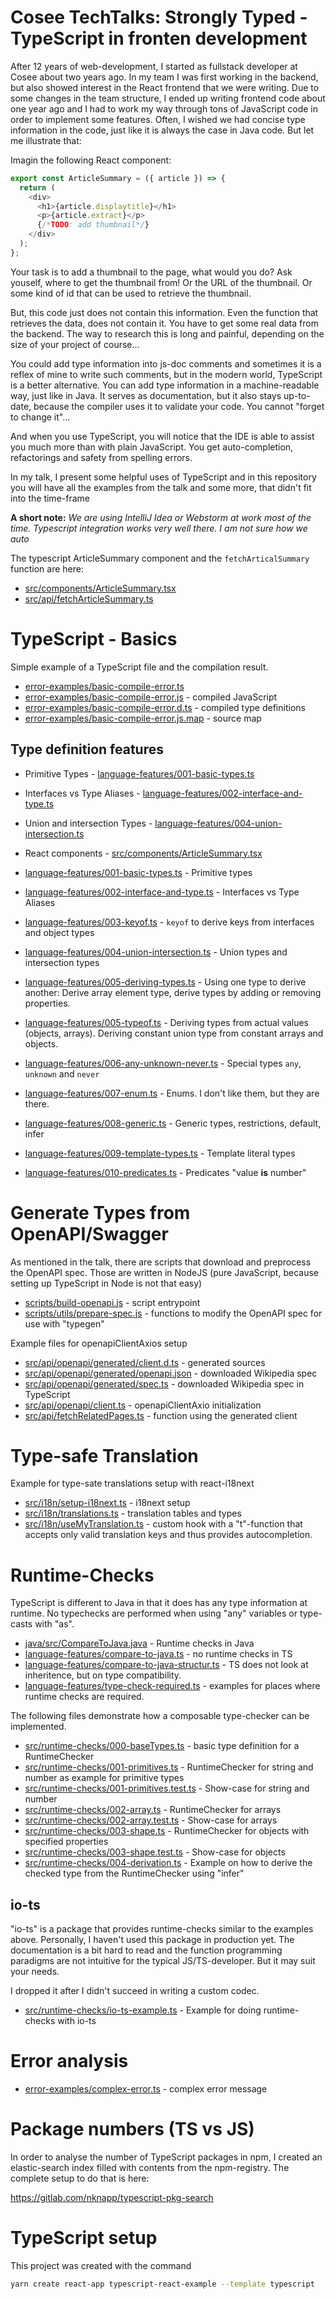 # Cosee TechTalks: Strongly Typed - TypeScript in fronten development

After 12 years of web-development, I started as fullstack developer at Cosee about two years ago. In my team I was first working in the backend, but also showed interest in the React frontend that we were writing.
Due to some changes in the team structure, I ended up writing frontend code about one year ago and I had to work my way through tons of JavaScript code in order to implement some features. Often, I wished we had
concise type information in the code, just like it is always the case in Java code. But let me illustrate that:

Imagin the following React component:

```js
export const ArticleSummary = ({ article }) => {
  return (
    <div>
      <h1>{article.displaytitle}</h1>
      <p>{article.extract}</p>
      {/*TODO: add thumbnail*/}
    </div>
  );
};
```

Your task is to add a thumbnail to the page, what would you do? Ask youself, where to get the thumbnail from! Or the URL of the thumbnail. Or some kind of id that can be used to retrieve the thumbnail.

But, this code just does not contain this information. Even the function that retrieves the data, does not
contain it. You have to get some real data from the backend. The way to research this is long and painful, depending on the size of your project of course...

You could add type information into js-doc comments and sometimes it is a reflex of mine to write such
comments, but in the modern world, TypeScript is a better alternative. You can add type information in a
machine-readable way, just like in Java. It serves as documentation, but it also stays up-to-date, because
the compiler uses it to validate your code. You cannot "forget to change it"...

And when you use TypeScript, you will notice that the IDE is able to assist you much more than with plain
JavaScript. You get auto-completion, refactorings and safety from spelling errors.

In my talk, I present some helpful uses of TypeScript and in this repository you will have all the examples from the talk and some more, that didn't fit into the time-frame

**A short note:** _We are using IntelliJ Idea or Webstorm at work most of the time. Typescript integration works very well there. I am not sure how we auto_

The typescript ArticleSummary component and the `fetchArticalSummary` function are here:

- [src/components/ArticleSummary.tsx](src/components/ArticleSummary.tsx)
- [src/api/fetchArticleSummary.ts](src/api/fetchArticleSummary.ts)

# TypeScript - Basics

Simple example of a TypeScript file and the compilation result.

- [error-examples/basic-compile-error.ts](error-examples/basic-compile-error.ts)
- [error-examples/basic-compile-error.js](error-examples/basic-compile-error.js) - compiled JavaScript
- [error-examples/basic-compile-error.d.ts](error-examples/basic-compile-error.d.ts) - compiled type definitions
- [error-examples/basic-compile-error.js.map](error-examples/basic-compile-error.js.map) - source map

## Type definition features

- Primitive Types - [language-features/001-basic-types.ts](language-features/001-basic-types.ts)
- Interfaces vs Type Aliases - [language-features/002-interface-and-type.ts](language-features/002-interface-and-type.ts)
- Union and intersection Types - [language-features/004-union-intersection.ts](language-features/004-union-intersection.ts)
- React components - [src/components/ArticleSummary.tsx](src/components/ArticleSummary.tsx)

- [language-features/001-basic-types.ts](language-features/001-basic-types.ts) - Primitive types
- [language-features/002-interface-and-type.ts](language-features/002-interface-and-type.ts) - Interfaces vs Type Aliases
- [language-features/003-keyof.ts](language-features/003-keyof.ts) - `keyof` to derive keys from interfaces and object types
- [language-features/004-union-intersection.ts](language-features/004-union-intersection.ts) - Union types and intersection types
- [language-features/005-deriving-types.ts](language-features/005-deriving-types.ts) - Using one type to derive another: Derive array element type, derive types by adding or removing properties.
- [language-features/005-typeof.ts](language-features/005-typeof.ts) - Deriving types from actual values (objects, arrays). Deriving constant union type from constant arrays and objects.
- [language-features/006-any-unknown-never.ts](language-features/006-any-unknown-never.ts) - Special types `any`, `unknown` and `never`
- [language-features/007-enum.ts](language-features/007-enum.ts) - Enums. I don't like them, but they are there.
- [language-features/008-generic.ts](language-features/008-generic.ts) - Generic types, restrictions, default, infer
- [language-features/009-template-types.ts](language-features/009-template-types.ts) - Template literal types
- [language-features/010-predicates.ts](language-features/010-predicates.ts) - Predicates "value **is** number"

# Generate Types from OpenAPI/Swagger

As mentioned in the talk, there are scripts that download and preprocess the OpenAPI spec.
Those are written in NodeJS (pure JavaScript, because setting up TypeScript in Node is not that easy)

- [scripts/build-openapi.js](scripts/build-openapi.js) - script entrypoint 
- [scripts/utils/prepare-spec.js](scripts/utils/prepare-spec.js) - functions to modify the OpenAPI spec for use with "typegen"

Example files for openapiClientAxios setup

- [src/api/openapi/generated/client.d.ts](src/api/openapi/generated/client.d.ts) - generated sources
- [src/api/openapi/generated/openapi.json](src/api/openapi/generated/openapi.json) - downloaded Wikipedia spec
- [src/api/openapi/generated/spec.ts](src/api/openapi/generated/spec.ts) - downloaded Wikipedia spec in TypeScript
- [src/api/openapi/client.ts](src/api/openapi/client.ts) - openapiClientAxio initialization
- [src/api/fetchRelatedPages.ts](src/api/fetchRelatedPages.ts) - function using the generated client


# Type-safe Translation

Example for type-sate translations setup with react-i18next

- [src/i18n/setup-i18next.ts](src/i18n/setup-i18next.ts) - i18next setup
- [src/i18n/translations.ts](src/i18n/translations.ts) - translation tables and types
- [src/i18n/useMyTranslation.ts](src/i18n/useMyTranslation.ts) - custom hook with a "t"-function that accepts only valid translation keys and thus provides autocompletion.

# Runtime-Checks

TypeScript is different to Java in that it does has any type information at runtime.
No typechecks are performed when using "any" variables or type-casts with "as".

- [java/src/CompareToJava.java](java/src/CompareToJava.java) - Runtime checks in Java
- [language-features/compare-to-java.ts](language-features/compare-to-java.ts) - no runtime checks in TS
- [language-features/compare-to-java-structur.ts](language-features/compare-to-java-structur.ts) - TS does not look at inheritence, but on type compatibility.
- [language-features/type-check-required.ts](language-features/type-check-required.ts) - examples for places where runtime checks are required.

The following files demonstrate how a composable type-checker can be implemented.

* [src/runtime-checks/000-baseTypes.ts](src/runtime-checks/000-baseTypes.ts) - basic type definition for a RuntimeChecker
* [src/runtime-checks/001-primitives.ts](src/runtime-checks/001-primitives.ts) - RuntimeChecker for string and number as example for primitive types
* [src/runtime-checks/001-primitives.test.ts](src/runtime-checks/001-primitives.test.ts) - Show-case for string and number
* [src/runtime-checks/002-array.ts](src/runtime-checks/002-array.ts) - RuntimeChecker for arrays
* [src/runtime-checks/002-array.test.ts](src/runtime-checks/002-array.test.ts) - Show-case for arrays  
* [src/runtime-checks/003-shape.ts](src/runtime-checks/003-shape.ts) - RuntimeChecker for objects with specified properties
* [src/runtime-checks/003-shape.test.ts](src/runtime-checks/003-shape.test.ts) - Show-case for objects
* [src/runtime-checks/004-derivation.ts](src/runtime-checks/004-derivation.ts) - Example on how to derive the checked type from the RuntimeChecker using "infer"

## io-ts

"io-ts" is a package that provides runtime-checks similar to the examples above.
Personally, I haven't used this package in production yet. The documentation is a bit hard to read 
and the function programming paradigms are not intuitive for the typical JS/TS-developer. But it
may suit your needs.

I dropped it after I didn't succeed in writing a custom codec.

- [src/runtime-checks/io-ts-example.ts](src/runtime-checks/io-ts-example.ts) - Example for doing runtime-checks with io-ts

# Error analysis

- [error-examples/complex-error.ts](error-examples/complex-error.ts) - complex error message

# Package numbers (TS vs JS)

In order to analyse the number of TypeScript packages in npm, I
created an elastic-search index filled with contents from the npm-registry.
The complete setup to do that is here:

https://gitlab.com/nknapp/typescript-pkg-search

# TypeScript setup

This project was created with the command

```bash
yarn create react-app typescript-react-example --template typescript
```
